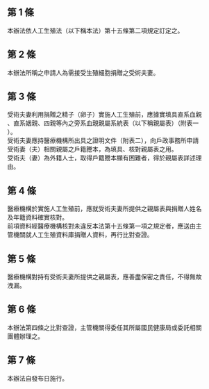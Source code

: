 第 1 條
-------
本辦法依人工生殖法（以下稱本法）第十五條第二項規定訂定之。

第 2 條
-------
本辦法所稱之申請人為需接受生殖細胞捐贈之受術夫妻。

第 3 條
-------
受術夫妻利用捐贈之精子（卵子）實施人工生殖前，應據實填具直系血親  
、直系姻親、四親等內之旁系血親親屬系統表（以下稱親屬表）（附表一  
）。  
受術夫妻應持醫療機構所出具之證明文件（附表二），向戶政事務所申請  
受術妻（夫）相關親屬之戶籍謄本，為填具、核對親屬表之用。  
受術夫（妻）為外籍人士，取得戶籍謄本顯有困難者，得於親屬表詳述理  
由。

第 4 條
-------
醫療機構於實施人工生殖前，應就受術夫妻所提供之親屬表與捐贈人姓名  
及年籍資料確實核對。  
前項資料經醫療機構核對未違反本法第十五條第一項之規定者，應送由主  
管機關就人工生殖資料庫捐贈人資料，再行比對查證。

第 5 條
-------
醫療機構對持有受術夫妻所提供之親屬表，應善盡保密之責任，不得無故  
洩漏。

第 6 條
-------
本辦法第四條之比對查證，主管機關得委任其所屬國民健康局或委託相關  
團體辦理之。

第 7 條
-------
本辦法自發布日施行。

